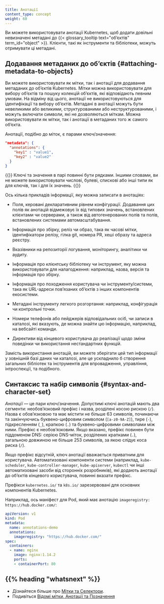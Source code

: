 ```yaml
---
title: Анотації
content_type: concept
weight: 60
---
```


<!-- overview -->
Ви можете використовувати анотації Kubernetes, щоб додати довільні невизначені метадані до {{< glossary_tooltip text="обʼєктів" term_id="object" >}}.
Клієнти, такі як інструменти та бібліотеки, можуть отримувати ці метадані.

<!-- body -->

## Додавання метаданих до обʼєктів {#attaching-metadata-to-objects}

Ви можете використовувати як мітки, так і анотації для додавання метаданих до обʼєктів Kubernetes. Мітки можна використовувати для вибору обʼєктів та пошуку колекцій обʼєктів, які відповідають певним умовам. На відміну від цього, анотації не використовуються для ідентифікації та вибору обʼєктів. Метадані в анотації можуть бути невеликими або великими, структурованими або неструктурованими, і можуть включати символи, які не дозволяються міткам. Можна використовувати як мітки, так і анотації в метаданих того ж самого обʼєкта.

Анотації, подібно до міток, є парами ключ/значення:

```json
"metadata": {
  "annotations": {
    "key1" : "value1",
    "key2" : "value2"
  }
}
```

{{<note>}}
Ключі та значення в парі повинні бути рядками. Іншими словами, ви не можете використовувати числові, булеві, спискові або інші типи як для ключів, так і для їх значень.
{{</note>}}

Ось кілька прикладів інформації, яку можна записати в анотаціях:

* Поля, керовані декларативним рівнем конфігурації. Додавання цих полів як анотацій відмежовує їх від типових значень, встановлених клієнтами чи серверами, а також від автогенерованих полів та полів, встановлених системами автомасштабування.

* Інформація про збірку, реліз чи образ, така як часові мітки, ідентифікатори релізу, гілка git, номера PR, хеші образу та адреса реєстру.

* Вказівники на репозиторії логування, моніторингу, аналітики чи аудиту.

* Інформація про клієнтську бібліотеку чи інструмент, яку можна використовувати для налагодження: наприклад, назва, версія та інформація про збірку.

* Інформація про походження користувача чи інструменту/системи, така як URL-адреси повʼязаних обʼєктів з інших компонентів екосистеми.

* Метадані інструменту легкого розгортання: наприклад, конфігурація чи контрольні точки.

* Номери телефонів або пейджерів відповідальних осіб, чи записи в каталозі, які вказують, де можна знайти цю інформацію, наприклад, на вебсайті команди.

* Директиви від кінцевого користувача до реалізації щодо зміни поведінки чи використання нестандартних функцій.

Замість використання анотацій, ви можете зберігати цей тип інформації у зовнішній базі даних чи каталозі, але це ускладнило б створення загальних бібліотек та інструментів для впровадження, управління, інтроспекції, та подібного.

## Синтаксис та набір символів {#syntax-and-character-set}

_Анотації_ — це пари ключ/значення. Допустимі ключі анотацій мають два сегменти: необовʼязковий префікс і назва, розділені косою рискою (`/`). Назва є обовʼязковою та має містити не більше 63 символів, починаючи та закінчуючись буквено-цифровим символом (`[a-z0-9A-Z]`), тире (`-`), підкресленням (`_`), крапкою (`.`) та буквено-цифровими символами між ними. Префікс є необовʼязковим. Якщо вказано, префікс повинен бути піддоменом DNS: серією DNS-міток, розділених крапками (`.`), загальною довжиною не більше 253 символів, за якою слідує коса риска (`/`).

Якщо префікс відсутній, ключ анотації вважається приватним для користувача. Автоматизовані компоненти системи (наприклад, `kube-scheduler`, `kube-controller-manager`, `kube-apiserver`, `kubectl` чи інші автоматизовані засоби від сторонніх розробників), які додають анотації до обʼєктів кінцевого користувача, повинні вказати префікс.

Префікси `kubernetes.io/` та `k8s.io/` зарезервовані для основних компонентів Kubernetes.

Наприклад, ось маніфест для Pod, який має анотацію `imageregistry: https://hub.docker.com/`:

```yaml
apiVersion: v1
kind: Pod
metadata:
  name: annotations-demo
  annotations:
    imageregistry: "https://hub.docker.com/"
spec:
  containers:
  - name: nginx
    image: nginx:1.14.2
    ports:
    - containerPort: 80
```

## {{% heading "whatsnext" %}}

* Дізнайтеся більше про [Мітки та Селектори](/uk/docs/concepts/overview/working-with-objects/labels/).
* Подивіться [Відомі мітки, Анотації та Позначення](/uk/docs/reference/labels-annotations-taints/)
